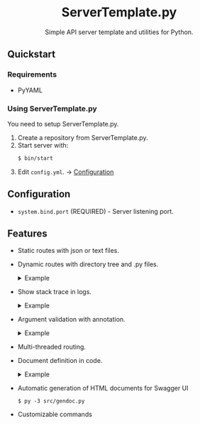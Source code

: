 <div align="center">
  <h1>ServerTemplate.py</h1>
  <p>Simple API server template and utilities for Python.</p>
</div>

## Quickstart

### Requirements

- PyYAML

### Using ServerTemplate.py

You need to setup ServerTemplate.py.

1. Create a repository from ServerTemplate.py.
2. Start server with:
    ```bash
    $ bin/start
    ```
3. Edit `config.yml`. -> [Configuration](#Configuration)

## Configuration

- `system.bind.port` (REQUIRED) - Server listening port.


## Features

- Static routes with json or text files.
- Dynamic routes with directory tree and .py files.
  <details>
    <summary>Example</summary>
  
    ```
      /
      ├── _.py <- this is index file.
      ├── api
      │   ├── add-user.py
      │   └── get-users.py
      ├── articles
      │   └── 2021-08-25
      │       └── _.py
      └── example.py
    ```

    In this example, you can make a route of /api/add-user.
  </details>
- Show stack trace in logs.
  <details>
    <summary>Example</summary>

  ```python
  [00:00:00 WARN] Unexpected exception while handling client request resource /example
        at server.handler.dynamic_handle(handler.py:133): handler.handle(self, path, params)
        at route._context(route.py:194): if missing(handler, params, args):
        at route.missing(route.py:43): diff = search_missing(fields, require)
  Caused by: AttributeError: 'tuple' object has no attribute 'remove'
        at route.search_missing(route.py:66): require.remove(key)
  ```

  </details>

- Argument validation with annotation.
  <details>
    <summary>Example</summary>
  
    ```python

    @route.http("GET", args=(
        ep.Argument("text", "str", "query", maximum=32),
        ep.Argument("count", "int", "query", minimum=1, maximum=100)),
    require_auth=False)
    def handle(handler, path, params):
        q = params["text"] * params["count"]
        route.success(handler, 200, q)

    ```
  </details>
- Multi-threaded routing.
- Document definition in code.
  <details>
    <summary>Example</summary>
  
    ```python
    def params():
        return [
            {
                "name": "text",
                "in": "query",
                "about": "Input text.",
                "required": True,
                "type": "string"
            },
            {
                "name": "count",
                "in": "query",
                "about": "Count.",
                "required": True,
                "type": "integer",
                "minimum": 1,
                "maximum": 100
            }
        ]

    def docs():
        return {
            "get": {
                "about": "Outputs the specified text.",
                "returns": "application/json",
                200: {
                "about": "Successful response.",
                "example": {
                    "success": True,
                    "result": "Hello, world!"
                }
            }
        }
    }
    ```
  
  </summary>
  
- Automatic generation of HTML documents for Swagger UI
  ```console
  $ py -3 src/gendoc.py
  ```
- Customizable commands

